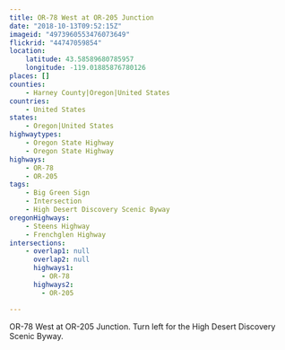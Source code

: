 ```yaml
---
title: OR-78 West at OR-205 Junction
date: "2018-10-13T09:52:15Z"
imageid: "4973960553476073649"
flickrid: "44747059854"
location:
    latitude: 43.58589680785957
    longitude: -119.01885876780126
places: []
counties:
    - Harney County|Oregon|United States
countries:
    - United States
states:
    - Oregon|United States
highwaytypes:
    - Oregon State Highway
    - Oregon State Highway
highways:
    - OR-78
    - OR-205
tags:
    - Big Green Sign
    - Intersection
    - High Desert Discovery Scenic Byway
oregonHighways:
    - Steens Highway
    - Frenchglen Highway
intersections:
    - overlap1: null
      overlap2: null
      highways1:
        - OR-78
      highways2:
        - OR-205

---
```

OR-78 West at OR-205 Junction.  Turn left for the High Desert Discovery Scenic Byway.